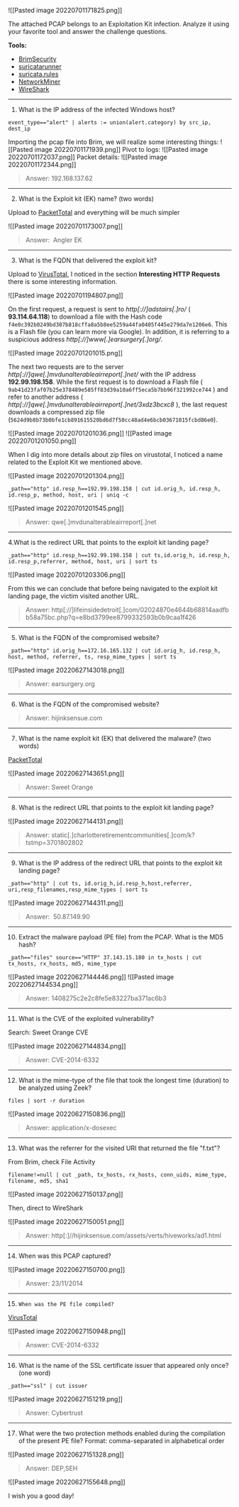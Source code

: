 ![[Pasted image 20220701171825.png]]

The attached PCAP belongs to an Exploitation Kit infection. Analyze it using your favorite tool and answer the challenge questions.

**Tools:**

-   [BrimSecurity](https://www.brimsecurity.com/)
-   [suricatarunner](https://github.com/brimsec/build-suricata/releases/tag/v5.0.3-brim1)
-   [suricata.rules](https://download.cyberdefenders.org/BlueYard/misc/suricata.zip)
-   [NetworkMiner](https://www.netresec.com/?page=networkminer)
-   [WireShark](https://www.wireshark.org/)

---

1. What is the IP address of the infected Windows host?
```
event_type=="alert" | alerts := union(alert.category) by src_ip, dest_ip
```
Importing the pcap file into Brim, we will realize some interesting things:
![[Pasted image 20220701171939.png]]
Pivot to logs:
![[Pasted image 20220701172037.png]]
Packet details:
![[Pasted image 20220701172344.png]]

>Answer: 192.168.137.62

---

2. What is the Exploit kit (EK) name? (two words)

Upload to [PacketTotal](https://packettotal.com/app/analysis?id=279b41e48bbd743a1b0a2ef00ae87016) and everything will be much simpler

![[Pasted image 20220701173007.png]]

>Answer:  Angler EK

---

3. What is the FQDN that delivered the exploit kit?

Upload to [VirusTotal](https://www.virustotal.com/gui/file/6ba80e45e35260a70899b1d79ea7965deae621a2851aa6eec56aa122c23dd133/details), I noticed in the section **Interesting HTTP Requests** there is some interesting information.

![[Pasted image 20220701194807.png]]

On the first request, a request is sent to *http[://]adstairs[.]ro/* ( **93.114.64.118**) to download a file with the Hash code `f4e0c392b0249bd307b818cffa8a5b8ee5259a44fa0405f445e279da7e1206e6`. This is a Flash file (you can learn more via Google). In addition, it is referring to a suspicious address *http[://]www[.]earsurgery[.]org/*.

![[Pasted image 20220701201015.png]]

The next two requests are to the server *http[://]qwe[.]mvdunalterableairreport[.]net/* with the IP address **192.99.198.158**. While the first request is to download a Flash file ( `9ab41d23faf07b25e378489e585ff83d39a10a6ff5eca5b7bb96f321992ce744` ) and refer to another address ( *http[://]qwe[.]mvdunalterableairreport[.]net/3xdz3bcxc8* ), the last request downloads a compressed zip file (` 5624d9b8b73b0bfe1cb891615520bd6d7f50cc48ad4e6bcb03671015fcbd86e0 `).

![[Pasted image 20220701201036.png]]
![[Pasted image 20220701201050.png]]

When I dig into more details about zip files on virustotal, I noticed a name related to the Exploit Kit we mentioned above.

![[Pasted image 20220701201304.png]]

```
_path=="http" id.resp_h==192.99.198.158 | cut id.orig_h, id.resp_h, id.resp_p, method, host, uri | uniq -c
```

![[Pasted image 20220701201545.png]]

>Answer: qwe[.]mvdunalterableairreport[.]net 

---

4.What is the redirect URL that points to the exploit kit landing page?
```
_path=="http" id.resp_h==192.99.198.158 | cut ts,id.orig_h, id.resp_h, id.resp_p,referrer, method, host, uri | sort ts
```
![[Pasted image 20220701203306.png]]

From this we can conclude that before being navigated to the exploit kit landing page, the victim visited another URL.

>Answer: http[://]lifeinsidedetroit[.]com/02024870e4644b68814aadfbb58a75bc.php?q=e8bd3799ee8799332593b0b9caa1f426 

---

5.  What is the FQDN of the compromised website?

```
_path=="http" id.orig_h==172.16.165.132 | cut id.orig_h, id.resp_h, host, method, referrer, ts, resp_mime_types | sort ts
```

![[Pasted image 20220627143018.png]]

>Answer: earsurgery.org

---

6. What is the FQDN of the compromised website?

>Answer: hijinksensue.com

---

7. What is the name exploit kit (EK) that delivered the malware? (two words)

[PacketTotal](https://packettotal.com/)

![[Pasted image 20220627143651.png]]

>Answer: Sweet Orange 

---

8. What is the redirect URL that points to the exploit kit landing page?

![[Pasted image 20220627144131.png]]

>Answer: static[.]charlotteretirementcommunities[.]com/k?tstmp=3701802802 

---

9. What is the IP address of the redirect URL that points to the exploit kit landing page?

```
_path=="http" | cut ts, id.orig_h,id.resp_h,host,referrer, uri,resp_filenames,resp_mime_types | sort ts
```

![[Pasted image 20220627144311.png]]

>Answer:  50.87.149.90 

---

10. Extract the malware payload (PE file) from the PCAP. What is the MD5 hash?

```
_path=="files" source=="HTTP" 37.143.15.180 in tx_hosts | cut tx_hosts, rx_hosts, md5, mime_type
```
![[Pasted image 20220627144446.png]]
![[Pasted image 20220627144534.png]]

>Answer: 1408275c2e2c8fe5e83227ba371ac6b3

---

11. What is the CVE of the exploited vulnerability?

Search: Sweet Orange CVE

![[Pasted image 20220627144834.png]]

>Answer: CVE-2014-6332 

---

12. What is the mime-type of the file that took the longest time (duration) to be analyzed using Zeek?

```
files | sort -r duration
```

![[Pasted image 20220627150836.png]]

>Answer: application/x-dosexec

---

13. What was the referrer for the visited URI that returned the file "f.txt"?

From Brim, check File Activity
```
filename!=null | cut _path, tx_hosts, rx_hosts, conn_uids, mime_type, filename, md5, sha1
```

![[Pasted image 20220627150137.png]]

Then, direct to WireShark

![[Pasted image 20220627150051.png]]

>Answer: http[:]//hijinksensue.com/assets/verts/hiveworks/ad1.html 

---

14. When was this PCAP captured?

![[Pasted image 20220627150700.png]]

>Answer: 23/11/2014 

---

15.  	When was the PE file compiled?

[VirusTotal](https://www.virustotal.com/gui/file/cc185105946c202d9fd0ef18423b078cd8e064b1e2a87e93ed1b3d4f2cbdb65d/details)

![[Pasted image 20220627150948.png]]

>Answer: CVE-2014-6332 

---

16. What is the name of the SSL certificate issuer that appeared only once? (one word)

```
_path=="ssl" | cut issuer
```

![[Pasted image 20220627151219.png]]

>Answer: Cybertrust

---

17. What were the two protection methods enabled during the compilation of the present PE file? Format: comma-separated in alphabetical order

![[Pasted image 20220627151328.png]]

>Answer: DEP,SEH 


![[Pasted image 20220627155648.png]]

I wish you a good day!
